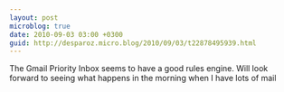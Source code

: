 ```yaml
---
layout: post
microblog: true
date: 2010-09-03 03:00 +0300
guid: http://desparoz.micro.blog/2010/09/03/t22878495939.html
---
```

The Gmail Priority Inbox seems to have a good rules engine. Will look forward to seeing what happens in the morning when I have lots of mail
